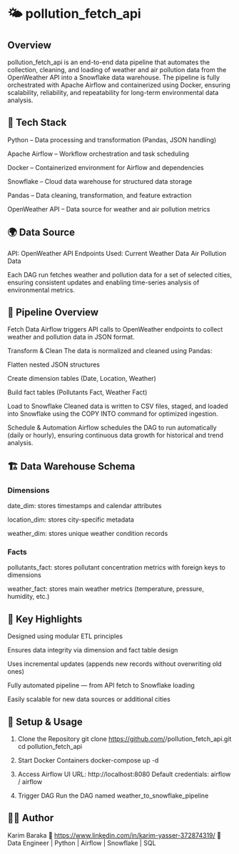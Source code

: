 # 🌤️ pollution_fetch_api

## Overview

pollution_fetch_api is an end-to-end data pipeline that automates the collection, cleaning, and loading of weather and air pollution data from the OpenWeather API into a Snowflake data warehouse.
The pipeline is fully orchestrated with Apache Airflow and containerized using Docker, ensuring scalability, reliability, and repeatability for long-term environmental data analysis.


## 🚀 Tech Stack

Python – Data processing and transformation (Pandas, JSON handling)

Apache Airflow – Workflow orchestration and task scheduling

Docker – Containerized environment for Airflow and dependencies

Snowflake – Cloud data warehouse for structured data storage

Pandas – Data cleaning, transformation, and feature extraction

OpenWeather API – Data source for weather and air pollution metrics


## 🌍 Data Source

API: OpenWeather API
Endpoints Used:
Current Weather Data
Air Pollution Data

Each DAG run fetches weather and pollution data for a set of selected cities, ensuring consistent updates and enabling time-series analysis of environmental metrics.


## 🧩 Pipeline Overview

Fetch Data
Airflow triggers API calls to OpenWeather endpoints to collect weather and pollution data in JSON format.

Transform & Clean
The data is normalized and cleaned using Pandas:

Flatten nested JSON structures

Create dimension tables (Date, Location, Weather)

Build fact tables (Pollutants Fact, Weather Fact)

Load to Snowflake
Cleaned data is written to CSV files, staged, and loaded into Snowflake using the COPY INTO command for optimized ingestion.

Schedule & Automation
Airflow schedules the DAG to run automatically (daily or hourly), ensuring continuous data growth for historical and trend analysis.


## 🏗️ Data Warehouse Schema

### Dimensions

date_dim: stores timestamps and calendar attributes

location_dim: stores city-specific metadata

weather_dim: stores unique weather condition records

### Facts

pollutants_fact: stores pollutant concentration metrics with foreign keys to dimensions

weather_fact: stores main weather metrics (temperature, pressure, humidity, etc.)


## 🧠 Key Highlights

Designed using modular ETL principles

Ensures data integrity via dimension and fact table design

Uses incremental updates (appends new records without overwriting old ones)

Fully automated pipeline — from API fetch to Snowflake loading

Easily scalable for new data sources or additional cities


## 💾 Setup & Usage

1. Clone the Repository
git clone https://github.com/<your-username>/pollution_fetch_api.git
cd pollution_fetch_api

2. Start Docker Containers
docker-compose up -d

3. Access Airflow UI
URL: http://localhost:8080
Default credentials: airflow / airflow

4. Trigger DAG
Run the DAG named weather_to_snowflake_pipeline

## 🧑‍💻 Author

Karim Baraka
📧 https://www.linkedin.com/in/karim-yasser-372874319/
💼 Data Engineer | Python | Airflow | Snowflake | SQL
